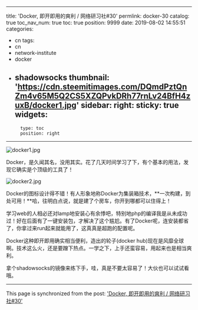 
---
title: 'Docker, 即开即用的爽利 / 网络研习社#30'
permlink: docker-30
catalog: true
toc_nav_num: true
toc: true
position: 9999
date: 2019-08-02 14:55:51
categories:
- cn
tags:
- cn
- network-institute
- docker
- shadowsocks
thumbnail: 'https://cdn.steemitimages.com/DQmdPztQnZm4v65M5Q2CS5XZQPvkDRh77rnLv24BfH4zuxB/docker1.jpg'
sidebar:
    right:
        sticky: true
widgets:
    -
        type: toc
        position: right
---


![docker1.jpg](https://cdn.steemitimages.com/DQmdPztQnZm4v65M5Q2CS5XZQPvkDRh77rnLv24BfH4zuxB/docker1.jpg)

Docker，是久闻其名，没用其实。花了几天时间学习了下，有个基本的用法，发现它确实是个顶级的工具了！

![docker2.jpg](https://cdn.steemitimages.com/DQmXKxWs4e83dJswhjNgBTm2qDY7QHBbgvQFVPT3pP44o3P/docker2.jpg)

Docker的图标设计得不错！有人形象地称Docker为集装箱技术，**一次构建，到处可用！**哈，往明白点说，就是建了个房车，你开到哪都可以住得上！

学习web的人相必还对lamp地安装心有余悸吧，特别地php的编译我是从未成功过！好在后面有了一键安装包，才解决了这个尴尬。有了Docker呢，连安装都省了，你拿过来run起来就能用了，这真真是超跑的配置呢。

Docker这种即开即用确实相当便利，造出的轮子(docker hub)现在是风靡全球啊。技术这么火，还是要蹭下热点。一学之下，上手还蛮容易，用起来也是相当爽利。

拿个shadowsocks的镜像来练下手，哇，真是不要太容易了！大伙也可以试试看哦。

- - -

This page is synchronized from the post: ['Docker, 即开即用的爽利 / 网络研习社#30'](https://steemit.com/@lemooljiang/docker-30)
